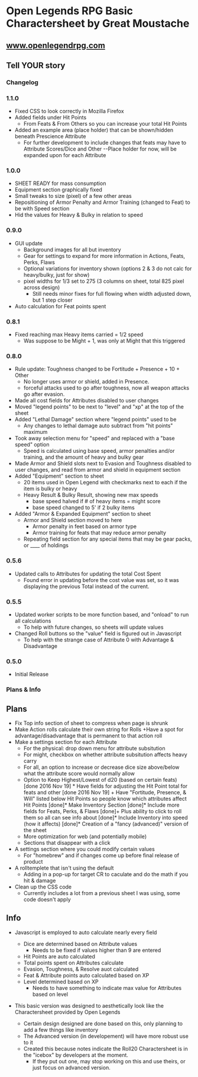 # Open Legends RPG Basic Charactersheet by Great Moustache
## www.openlegendrpg.com

## Tell YOUR story

### Changelog

### 1.1.0
* Fixed CSS to look correctly in Mozilla Firefox
* Added fields under Hit Points
	- From Feats & From Others so you can increase your total Hit Points
* Added an example area (place holder) that can be shown/hidden beneath Prescience Attribute
	- For further development to include changes that feats may have to Attribute Scores/Dice and Other
		--Place holder for now, will be expanded upon for each Attribute

### 1.0.0
* SHEET READY for mass consumption
* Equipment section graphically fixed
* Small tweaks to size (pixel) of a few other areas
* Repositioning of Armor Penalty and Armor Training (changed to Feat) to be with Speed section
* Hid the values for Heavy & Bulky in relation to speed

### 0.9.0
* GUI update
	- Background images for all but inventory
	- Gear for settings to expand for more information in Actions, Feats, Perks, Flaws
	- Optional variations for inventory shown (options 2 & 3 do not calc for heavy/bulky, just for show)
	- pixel widths for 1/3 set to 275 (3 columns on sheet, total 825 pixel across design)
		+ Still needs minor fixes for full flowing when width adjusted down, but 1 step closer
* Auto calculation for Feat points spent

### 0.8.1
* Fixed reaching max Heavy items carried = 1/2 speed
	- Was suppose to be Might + 1, was only at Might that this triggered

### 0.8.0
* Rule update: Toughness changed to be Fortitude + Presence + 10 + Other
	- No longer uses armor or shield, added in Presence.
	- forceful attacks used to go after toughness, now all weapon attacks go after evasion.
* Made all cost fields for Attributes disabled to user changes
* Moved "legend points" to be next to "level" and "xp" at the top of the sheet
* Added "Lethal Damage" section where "legend points" used to be
	- Any changes to lethal damage auto subtract from "hit points" maximum
* Took away selection menu for "speed" and replaced with a "base speed" option
	- Speed is calculated using base speed, armor penalties and/or training, and the amount of heavy and bulky gear
* Made Armor and Shield slots next to Evasion and Toughness disabled to user changes, and read from armor and shield in equipment section
* Added "Equipment" section to sheet
	- 20 items used in Open Legend with checkmarks next to each if the item is bulky or heavy
	- Heavy Result & Bulky Result, showing new max speeds
		- base speed halved if # of heavy items = might score
		- base speed changed to 5' if 2 bulky items
* Added "Armor & Expanded Equipment" section to sheet
	- Armor and Shield section moved to here
		- Armor penalty in feet based on armor type
		- Armor training for feats that may reduce armor penalty
	- Repeating field section for any special items that may be gear packs, or ____ of holdings

### 0.5.6
* Updated calls to Attributes for updating the total Cost Spent
    - Found error in updating before the cost value was set, so it was displaying the previous Total instead of the current.

### 0.5.5
* Updated worker scripts to be more function based, and "onload" to run all calculations
    - To help with future changes, so sheets will update values
* Changed Roll buttons so the "value" field is figured out in Javascript
    - To help with the strange case of Attribute 0 with Advantage & Disadvantage

### 0.5.0
* Initial Release

### Plans & Info

## Plans
* Fix Top info section of sheet to compress when page is shrunk
* Make Action rolls calculate their own string for Rolls
	+Have a spot for advantage/disadvantage that is permanent to that action roll
* Make a settings section for each Attribute
	+ For the physical: drop down menu for attribute subsitution
	+ For might, checkbox on whether attribute subsitution affects heavy carry
	+ For all, an option to increase or decrease dice size above/below what the attribute score would normally allow
	+ Option to Keep Highest/Lowest of d20 (based on certain feats)
[done 2016 Nov 19] * Have fields for adjusting the Hit Point total for feats and other
	[done 2016 Nov 19] + Have "Fortitude, Presence, & Will" listed below Hit Points so people know which attributes affect Hit Points
[done]* Make Inventory Section
[done]* Include more fields for Feats, Perks, & Flaws
	[done]+ Plus ability to click to roll them so all can see info about
[done]* Include Inventory into speed (how it affects)
[done]* Creation of a "fancy (advanced)" version of the sheet
	+ More optimization for web (and potentially mobile)
	+ Sections that disappear with a click
* A settings section where you could modify certain values
	+ For "homebrew" and if changes come up before final release of product
* A rolltemplete that isn't using the default
	+ Adding in a pop-up for target CR to caculate and do the math if you hit & damage
* Clean up the CSS code
	- Currently includes a lot from a previous sheet I was using, some code doesn't apply

## Info
* Javascript is employed to auto calculate nearly every field
	+ Dice are determined based on Attribute values
		- Needs to be fixed if values higher than 9 are entered
	+ Hit Points are auto calculated
	+ Total points spent on Attributes calculate
	+ Evasion, Toughness, & Resolve auot calculated
	+ Feat & Attribute points auto calculated based on XP
	+ Level determined based on XP
		- Needs to have something to indicate max value for Attributes based on level

* This basic version was designed to aesthetically look like the Charactersheet provided by Open Legends
	+ Certain design designed are done based on this, only planning to add a few things like inventory
	+ The Advanced version (in developement) will have more robust use to it
	+ Created this because notes indicate the Roll20 Charactersheet is in the "icebox" by developers at the moment.
		- If they put out one, may stop working on this and use theirs, or just focus on advanced version.